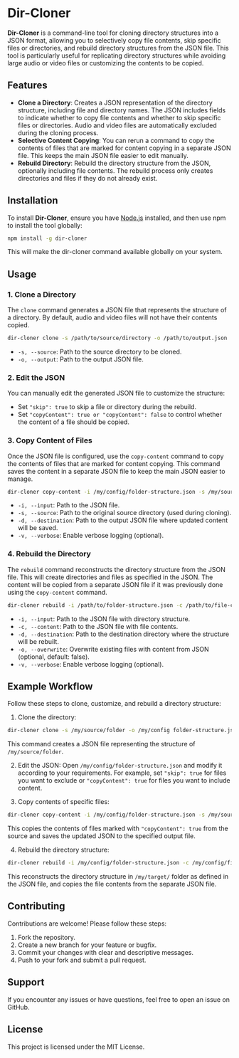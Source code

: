 # Dir-Cloner

**Dir-Cloner** is a command-line tool for cloning directory structures into a JSON format, allowing you to selectively copy file contents, skip specific files or directories, and rebuild directory structures from the JSON file. This tool is particularly useful for replicating directory structures while avoiding large audio or video files or customizing the contents to be copied.

## Features

- **Clone a Directory**: Creates a JSON representation of the directory structure, including file and directory names. The JSON includes fields to indicate whether to copy file contents and whether to skip specific files or directories. Audio and video files are automatically excluded during the cloning process.
- **Selective Content Copying**: You can rerun a command to copy the contents of files that are marked for content copying in a separate JSON file. This keeps the main JSON file easier to edit manually.
- **Rebuild Directory**: Rebuild the directory structure from the JSON, optionally including file contents. The rebuild process only creates directories and files if they do not already exist.

## Installation

To install **Dir-Cloner**, ensure you have [Node.js](https://nodejs.org/) installed, and then use npm to install the tool globally:

```bash
npm install -g dir-cloner
```

This will make the dir-cloner command available globally on your system.

## Usage

### 1. Clone a Directory

The `clone` command generates a JSON file that represents the structure of a directory. By default, audio and video files will not have their contents copied.

```bash
dir-cloner clone -s /path/to/source/directory -o /path/to/output.json
```

- `-s, --source`: Path to the source directory to be cloned.
- `-o, --output`: Path to the output JSON file.

### 2. Edit the JSON

You can manually edit the generated JSON file to customize the structure:

- Set `"skip": true` to skip a file or directory during the rebuild.
- Set `"copyContent": true or "copyContent": false` to control whether the content of a file should be copied.

### 3. Copy Content of Files

Once the JSON file is configured, use the `copy-content` command to copy the contents of files that are marked for content copying. This command saves the content in a separate JSON file to keep the main JSON easier to manage.

```bash
dir-cloner copy-content -i /my/config/folder-structure.json -s /my/source/folder -o /my/config/updated-folder-structure.json
```

- `-i, --input`: Path to the JSON file.
- `-s, --source`: Path to the original source directory (used during cloning).
- `-d, --destination`: Path to the output JSON file where updated content will be saved.
- `-v, --verbose`: Enable verbose logging (optional).

### 4. Rebuild the Directory

The `rebuild` command reconstructs the directory structure from the JSON file. This will create directories and files as specified in the JSON. The content will be copied from a separate JSON file if it was previously done using the `copy-content` command.

```bash
dir-cloner rebuild -i /path/to/folder-structure.json -c /path/to/file-contents.json -d /path/to/destination
```

- `-i, --input`: Path to the JSON file with directory structure.
- `-c, --content`: Path to the JSON file with file contents.
- `-d, --destination`: Path to the destination directory where the structure will be rebuilt.
- `-o, --overwrite`: Overwrite existing files with content from JSON (optional, default: false).
- `-v, --verbose`: Enable verbose logging (optional).

## Example Workflow
Follow these steps to clone, customize, and rebuild a directory structure:

1. Clone the directory:
```bash
dir-cloner clone -s /my/source/folder -o /my/config folder-structure.json
```
This command creates a JSON file representing the structure of `/my/source/folder`.

2. Edit the JSON: Open `/my/config/folder-structure.json` and modify it according to your requirements. For example, set `"skip": true` for files you want to exclude or `"copyContent": true` for files you want to include content.

3. Copy contents of specific files:
```bash
dir-cloner copy-content -i /my/config/folder-structure.json -s /my/source/folder -o /my/config/file-contents.json
```
This copies the contents of files marked with `"copyContent": true` from the source and saves the updated JSON to the specified output file.

4. Rebuild the directory structure:
```bash
dir-cloner rebuild -i /my/config/folder-structure.json -c /my/config/file-contents.json -d /my/target/folder -o -v
```
This reconstructs the directory structure in `/my/target/` folder as defined in the JSON file, and copies the file contents from the separate JSON file.

## Contributing
Contributions are welcome! Please follow these steps:
1. Fork the repository.
2. Create a new branch for your feature or bugfix.
3. Commit your changes with clear and descriptive messages.
4. Push to your fork and submit a pull request.

## Support
If you encounter any issues or have questions, feel free to open an issue on GitHub.

## License
This project is licensed under the MIT License.